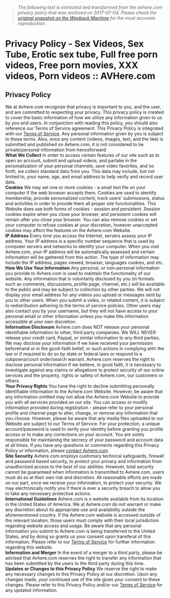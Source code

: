 > *The following text is extracted and transformed from the avhere.com privacy policy that was archived on 2017-07-04. Please check the [original snapshot on the Wayback Machine](https://web.archive.org/web/20170704052415id_/http%3A//www.avhere.com/privacypolicy.php%3Fmenu%3Dnofootbanner) for the most accurate reproduction.*

# Privacy Policy - Sex Videos, Sex Tube, Erotic sex tube, Full free porn videos, Free porn movies, XXX videos, Porn videos :: AVHere.com

**Privacy Policy**  
---  
We at Avhere.com recognize that privacy is important to you, and the user, and are committed to respecting your privacy. This privacy policy is created to cover the basic information of how we utilize any information given to us by you and users. In conjunction with reading this policy, you should also reference our Terms of Service agreement. This Privacy Policy is integrated with our [Terms of Service](http://www.avhere.com/termsofservice.php). Any personal information given by you is subject to these terms. Also, once any content (videos, images, text, and the like) is submitted and published on Avhere.com, it is not considered to be private/personal information from henceforward.   
**What We Collect** In order to access certain features of our site such as to open an account, submit and upload videos, and partake in the personalization of your personal channels, save video favorites, and so forth, we collect standard data from you. This data may include, but not limited to, your name, age, and email address to help verify and record user data.   
**Cookies** We may set one or more cookies - a small text file on your computer if the web browser accepts them. Cookies are used to identify membership, provide personalized content, track users' submissions, status and activities in order to provide them all proper site functionalities. This Website does use both forms of cookies - session and persistent. Session cookies expire when you close your browser, and persistent cookies will remain after you close your browser. You can also remove cookies or set your computer to refuse cookies at your discretion, however unaccepted cookies may affect the features on the Avhere.com Website.   
**IP Address** Every time you access the Internet, servers assess your IP address. Your IP address is a specific number sequence that is used by computer servers and networks to identify your computer. When you visit Avhere.com, your IP address will be automatically assessed and certain information will be gathered from this action. The type of information may include the IP address, pages viewed, browser, languages cookies, and etc.   
**How We Use Your Information** Any personal, or non-personal information you provide to Avhere.com is used to maintain the functionality of our website. Any information that is voluntarily disclosed by you (in formats such as comments, discussions, profile page, channel, etc.) will be available to the public and may be subject to collection by other parties. We will not display your email address for any videos you upload or messages sent by you to other users. When you submit a video, or related content, it is subject to redistribution adhering to the terms of service policies. Other users may also contact you by your username, but they will not have access to your personal email or other information unless you make this information accessible at your own discretion.   
**Information Disclosure** Avhere.com does NOT release your personal identifiable information to other, third party companies. We WILL NEVER release your credit card, Paypal, or similar information to any third parties. We may disclose your information if we have received your permission beforehand or in the good-faith belief, or such actions in complying with the law or if required to do so by state or federal laws or respond to a subpoena/court order/search warrant. Avhere.com reserves the right to disclose personal information if we believe, in good faith, it is necessary to investigate against any claims or allegations to protect security of our online services and the property, rights or safety of Avhere.com, our customers or others.   
**Your Privacy Rights** You have the right to decline submitting personally identifiable information to the Avhere.com Website. However, be aware that any information omitted may not allow the Avhere.com Website to provide you with all services provided on our site. You can access or modify information provided during registration - please refer to your personal profile and channel page to alter, change, or remove any information that you choose. However, please be aware that any media files uploaded to our Website are subject to our Terms of Service. For your protection, a unique account/password is used to verify your identity before granting you profile access or to make any corrections on your account. You are solely responsible for maintaining the secrecy of your password and account data at all times. If you have any questions or comments regarding this Privacy Policy or information, please [contact Avhere.com](http://www.avhere.com/contactus.php)  
**Site Security** Avhere.com employs customary technical safeguards, firewall and password based security, to protect your privacy and information from unauthorized access to the best of our abilities. However, total security cannot be guaranteed when information is transmitted to Avhere.com, users must do so at their own risk and discretion. All reasonable efforts are made on our part, once we receive your information, to protect your security. We may electronically notify you if there is ever a security breach to allow you to take any necessary protective actions.   
**International Guidelines** Avhere.com is a website available from its location in the United States of America. We at Avhere.com do not warrant or make any discretion about its appropriate use and availability outside the aforementioned country. If the Avhere.com website is accessed outside of the relevant location, those users must comply with their local jurisdiction regarding website access and usage. Be aware that any personal information you submit to Avhere.com is being transferred to the United States, and by doing so grants us your consent upon transferal of this information. Please refer to our [Terms of Service](http://www.avhere.com/termsofservice.php) for further information regarding this website.   
**Information and Merger** In the event of a merger to a third party, please be advised that Avhere.com reserves the right to transfer any information that has been submitted by the users to the third party during this time.   
**Updates or Changes to this Privacy Policy** We reserve the right to make any necessary changes to this Privacy Policy at our discretion. Upon any changes made, your continued use of the site gives your consent to these changes. Please refer to this Privacy Policy and/or our [Terms of Service](http://www.avhere.com/termsofservice.php) for any updated information. 
